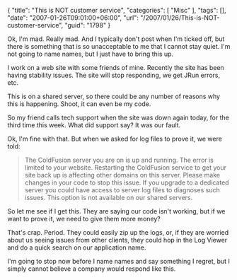 {
	"title": "This is NOT customer service",
	"categories": [
		"Misc"
	],
	"tags": [],
	"date": "2007-01-26T09:01:00+06:00",
	"url": "/2007/01/26/This-is-NOT-customer-service",
	"guid": "1798"
}

Ok, I'm mad. Really mad. And I typically don't post when I'm ticked off, but there is something that is so unacceptable to me that I cannot stay quiet. I'm not going to name names, but I just have to bring this up.

I work on a web site with some friends of mine. Recently the site has been having stability issues. The site will stop responding, we get JRun errors, etc.

This is on a shared server, so there could be any number of reasons why this is happening. Shoot, it can even be my code.

So my friend calls tech support when the site was down again today, for the third time this week. What did support say? It was our fault.

Ok, I'm fine with that. But when we asked for log files to prove it, we were told:

<blockquote>
The ColdFusion server you are on is up and running. The error is limited to your website. Restarting the ColdFusion service to get your site back up is affecting other domains on this server. Please make changes in your code to stop this issue. If you upgrade to a dedicated server you could have access to server log files to diagnoses such issues. This option is not available on our shared servers.
</blockquote>

So let me see if I get this. They are saying our code isn't working, but if we want to prove it, we need to give them more money?

That's crap. Period. They could easily zip up the logs, or, if they are worried about us seeing issues from other clients, they could hop in the Log Viewer and do a quick search on our application name.

I'm going to stop now before I name names and say something I regret, but I simply cannot believe a company would respond like this.
